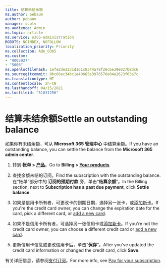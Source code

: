 ```yaml
---
title: 结算未结余额
ms.author: pebaum
author: pebaum
manager: scotv
ms.audience: Admin
ms.topic: article
ms.service: o365-administration
ROBOTS: NOINDEX, NOFOLLOW
localization_priority: Priority
ms.collection: Adm_O365
ms.custom:
- "9002927"
- "5606"
ms.openlocfilehash: 1efe2de3331d161c8344a78f28c6e39e027b8dc6
ms.sourcegitcommit: 8bc60ec34bc1e40685e3976576e04a2623f63a7c
ms.translationtype: HT
ms.contentlocale: zh-CN
ms.lasthandoff: 04/15/2021
ms.locfileid: "51831256"
---
```

# <a name="settle-an-outstanding-balance"></a><span data-ttu-id="83cbf-102">结算未结余额</span><span class="sxs-lookup"><span data-stu-id="83cbf-102">Settle an outstanding balance</span></span>

<span data-ttu-id="83cbf-103">如果你有未结余额，可从 **Microsoft 365 管理中心** 中结算余额。</span><span class="sxs-lookup"><span data-stu-id="83cbf-103">If you have an outstanding balance, you can settle the balance from the **Microsoft 365 admin center**.</span></span>

1. <span data-ttu-id="83cbf-104">转到 **帐单 > [产品](https://go.microsoft.com/fwlink/p/?linkid=842054)**。</span><span class="sxs-lookup"><span data-stu-id="83cbf-104">Go to **Billing > [Your products](https://go.microsoft.com/fwlink/p/?linkid=842054)**.</span></span>

2. <span data-ttu-id="83cbf-105">查找余额未结的订阅。</span><span class="sxs-lookup"><span data-stu-id="83cbf-105">Find the subscription with the outstanding balance.</span></span> <span data-ttu-id="83cbf-106">在“帐单”部分中的 **订阅的预期付款** 旁，单击“**结算余额**”。</span><span class="sxs-lookup"><span data-stu-id="83cbf-106">In the Billing section, next to **Subscription has a past due payment**, click **Settle balance**.</span></span>

3. <span data-ttu-id="83cbf-107">如果是信用卡所有者，可更改卡的到期日期，选择另一张卡，或[添加新卡](https://docs.microsoft.com/microsoft-365/commerce/billing-and-payments/manage-payment-methods?view=o365-worldwide)。</span><span class="sxs-lookup"><span data-stu-id="83cbf-107">If you're the credit card owner, you can change the expiration date for the card, pick a different card, or [add a new card](https://docs.microsoft.com/microsoft-365/commerce/billing-and-payments/manage-payment-methods?view=o365-worldwide).</span></span>

4. <span data-ttu-id="83cbf-108">如果不是信用卡所有者，可选择另一张信用卡或[添加新卡](https://docs.microsoft.com/microsoft-365/commerce/billing-and-payments/manage-payment-methods?view=o365-worldwide)。</span><span class="sxs-lookup"><span data-stu-id="83cbf-108">If you're not the credit card owner, you can choose a different credit card or [add a new card](https://docs.microsoft.com/microsoft-365/commerce/billing-and-payments/manage-payment-methods?view=o365-worldwide).</span></span>

5. <span data-ttu-id="83cbf-109">更新信用卡信息或更改信用卡后，单击“**保存**”。</span><span class="sxs-lookup"><span data-stu-id="83cbf-109">After you've updated the credit card information or changed the credit card, click **Save**.</span></span>

<span data-ttu-id="83cbf-110">有关详细信息，请参阅[支付订阅](https://docs.microsoft.com/microsoft-365/commerce/billing-and-payments/pay-for-your-subscription?view=o365-worldwide)。</span><span class="sxs-lookup"><span data-stu-id="83cbf-110">For more info, see [Pay for your subscription](https://docs.microsoft.com/microsoft-365/commerce/billing-and-payments/pay-for-your-subscription?view=o365-worldwide).</span></span>
